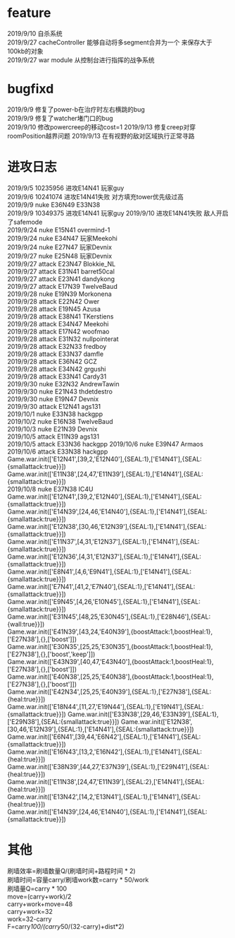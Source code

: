 # feature 
2019/9/10 自杀系统  
2019/9/27 cacheController 能够自动将多segment合并为一个 来保存大于100kb的对象  
2019/9/27 war module 从控制台进行指挥的战争系统  
# bugfixd  
2019/9/9 修复了power-b在治疗时左右横跳的bug  
2019/9/9 修复了watcher堵门口的bug  
2019/9/10 修改powercreep的移动cost=1
2019/9/13 修复creep对穿roomPosition越界问题
2019/9/13 在有视野的敌对区域执行正常寻路

# 进攻日志  
2019/9/5 10235956 进攻E14N41 玩家guy  
2019/9/6 10241074 进攻E14N41失败 对方填充tower优先级过高  
2019/9/9          nuke E36N49 E33N38  
2019/9/9 10349375 进攻E14N41 玩家guy 
2019/9/10         进攻E14N41失败 敌人开启了safemode   
2019/9/24 nuke E15N41 overmind-1  
2019/9/24 nuke E34N47 玩家Meekohi  
2019/9/24 nuke E27N47 玩家Devnix  
2019/9/27 nuke E25N48 玩家Devnix  
2019/9/27 attack E23N47 Blokkie_NL  
2019/9/27 attack E31N41 barret50cal  
2019/9/27 attack E23N41 dandykong  
2019/9/27 attack E17N39 TwelveBaud  
2019/9/28 nuke E19N39 Morkonena  
2019/9/28 attack E22N42 Ower  
2019/9/28 attack E19N45 Azusa  
2019/9/28 attack E38N41 TKerstiens  
2019/9/28 attack E34N47 Meekohi  
2019/9/28 attack E17N42 woofmao  
2019/9/28 attack E31N32 nullpointerat  
2019/9/28 attack E32N33 fredboy  
2019/9/28 attack E33N37 damfle  
2019/9/28 attack E36N42 GCZ  
2019/9/28 attack E34N42 grgushi  
2019/9/28 attack E33N41 Cardy31  
2019/9/30 nuke E32N32 AndrewTawin  
2019/9/30 nuke E21N43 thdetdestro  
2019/9/30 nuke E19N47 Devnix  
2019/9/30 attack E12N41 ags131  
2019/10/1 nuke E33N38 hackgpp    
2019/10/2 nuke E16N38 TwelveBaud      
2019/10/3 nuke E21N39 Devnix  
2019/10/5 attack E11N39 ags131  
2019/10/5 attack E33N36 hackgpp 
2019/10/6 nuke E39N47 Armaos 
2019/10/6 attack E33N38 hackgpp  
Game.war.init(['E12N41',[39,2,'E12N40'],{SEAL:1},['E14N41'],{SEAL:{smallattack:true}}])  
Game.war.init(['E11N38',[24,47,'E11N39'],{SEAL:1},['E14N41'],{SEAL:{smallattack:true}}])  
2019/10/8 nuke E37N38 IC4U  
Game.war.init(['E12N41',[39,2,'E12N40'],{SEAL:1},['E14N41'],{SEAL:{smallattack:true}}])  
Game.war.init(['E14N39',[24,46,'E14N40'],{SEAL:1},['E14N41'],{SEAL:{smallattack:true}}])  
Game.war.init(['E12N38',[30,46,'E12N39'],{SEAL:1},['E14N41'],{SEAL:{smallattack:true}}])  
Game.war.init(['E11N37',[4,31,'E12N37'],{SEAL:1},['E14N41'],{SEAL:{smallattack:true}}])  
Game.war.init(['E12N36',[4,31,'E12N37'],{SEAL:1},['E14N41'],{SEAL:{smallattack:true}}])  
Game.war.init(['E8N41',[4,6,'E9N41'],{SEAL:1},['E14N41'],{SEAL:{smallattack:true}}])  
Game.war.init(['E7N41',[41,2,'E7N40'],{SEAL:1},['E14N41'],{SEAL:{smallattack:true}}])  
Game.war.init(['E9N45',[4,26,'E10N45'],{SEAL:1},['E14N41'],{SEAL:{smallattack:true}}])  
Game.war.init(['E31N45',[48,25,'E30N45'],{SEAL:1},['E28N46'],{SEAL:{wall:true}}])  
Game.war.init(['E41N39',[43,24,'E40N39'],{boostAttack:1,boostHeal:1},['E27N38'],{},['boost']])  
Game.war.init(['E30N35',[25,25,'E30N35'],{boostAttack:1,boostHeal:1},['E27N38'],{},['boost','keep']])  
Game.war.init(['E43N39',[40,47,'E43N40'],{boostAttack:1,boostHeal:1},['E27N38'],{},['boost']])  
Game.war.init(['E40N38',[25,25,'E40N38'],{boostAttack:1,boostHeal:1},['E27N38'],{},['boost']])  
Game.war.init(['E42N34',[25,25,'E40N39'],{SEAL:1},['E27N38'],{SEAL:{heal:true}}])  
Game.war.init(['E18N44',[11,27,'E19N44'],{SEAL:1},['E19N41'],{SEAL:{smallattack:true}}])
Game.war.init(['E33N38',[29,46,'E33N39'],{SEAL:1},['E29N38'],{SEAL:{smallattack:true}}])
Game.war.init(['E12N38',[30,46,'E12N39'],{SEAL:1},['E14N41'],{SEAL:{smallattack:true}}])  
Game.war.init(['E6N41',[39,44,'E6N42'],{SEAL:1},['E14N41'],{SEAL:{smallattack:true}}])  
Game.war.init(['E16N43',[13,2,'E16N42'],{SEAL:1},['E14N41'],{SEAL:{heal:true}}])  
Game.war.init(['E38N39',[44,27,'E37N39'],{SEAL:1},['E29N41'],{SEAL:{heal:true}}])  
Game.war.init(['E11N38',[24,47,'E11N39'],{SEAL:2},['E14N41'],{SEAL:{heal:true}}])  
Game.war.init(['E13N42',[14,2,'E13N41'],{SEAL:1},['E14N41'],{SEAL:{heal:true}}])  
Game.war.init(['E14N39',[24,46,'E14N40'],{SEAL:1},['E14N41'],{SEAL:{smallattack:true}}])  



# 其他  
刷墙效率=刷墙数量Q/(刷墙时间+路程时间 * 2)  
刷墙时间=容量carry/刷墙work数=carry * 50/work  
刷墙量Q=carry * 100  
move=(carry+work)/2  
carry+work+move=48  
carry+work=32  
work=32-carry   
F=carry*100/(carry*50/(32-carry)+dist*2)